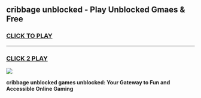 
## cribbage unblocked - Play Unblocked Gmaes & Free
<h3>
<a href="https://news.freeplayer.one?title=cribbage_unblocked&ref=16F">CLICK TO PLAY</a></h3>
<hr>

<h3>
<a href="https://news.freeplayer.one?title=cribbage_unblocked&ref=16F">CLICK 2 PLAY</a>
  
</h3>

<a href="https://news.freeplayer.one?title=cribbage_unblocked&ref=16F/"><img src="https://clearcache.store/games.png"></a>


**cribbage unblocked games unblocked: Your Gateway to Fun and Accessible Online Gaming**
